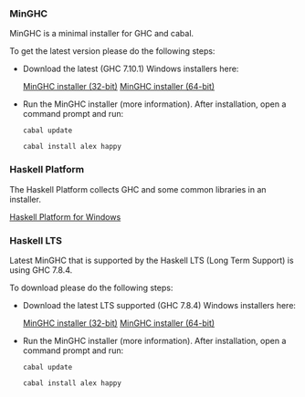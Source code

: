 ### MinGHC

MinGHC is a minimal installer for GHC and cabal. 

To get the latest version please do the following steps:

* Download the latest (GHC 7.10.1) Windows installers here:

  [MinGHC installer (32-bit)](https://s3.amazonaws.com/download.fpcomplete.com/minghc/minghc-7.10.1-i386.exe)
  [MinGHC installer (64-bit)](https://s3.amazonaws.com/download.fpcomplete.com/minghc/minghc-7.10.1-x86_64.exe)

* Run the MinGHC installer (more information). After installation, open
  a command prompt and run:

  `cabal update`

  `cabal install alex happy`
  
### Haskell Platform

The Haskell Platform collects GHC and some common libraries in an installer.

[Haskell Platform for Windows](https://www.haskell.org/platform/windows.html)

### Haskell LTS

Latest MinGHC that is supported by the Haskell LTS (Long Term Support) is using GHC 7.8.4.

To download please do the following steps:

* Download the latest LTS supported (GHC 7.8.4) Windows installers here:

  [MinGHC installer (32-bit)](https://s3.amazonaws.com/download.fpcomplete.com/minghc/minghc-7.8.4-i386.exe)
  [MinGHC installer (64-bit)](https://s3.amazonaws.com/download.fpcomplete.com/minghc/minghc-7.8.4-x86_64.exe)

* Run the MinGHC installer (more information). After installation, open
  a command prompt and run:

  `cabal update`

  `cabal install alex happy`